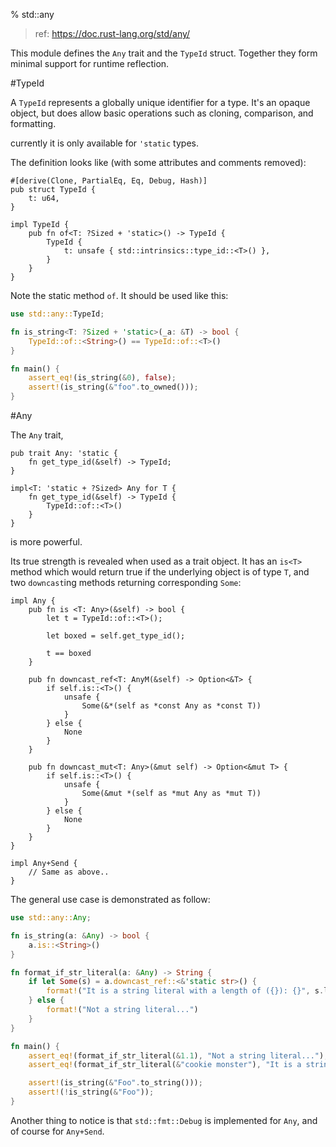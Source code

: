 % std::any

> ref: https://doc.rust-lang.org/std/any/

This module defines the `Any` trait and the `TypeId` struct. Together they form minimal support for runtime reflection.

#TypeId

A `TypeId` represents a globally unique identifier for a type. It's an opaque object, but does allow basic operations such as cloning, comparison, and formatting.

currently it is only available for `'static` types.

The definition looks like (with some attributes and comments removed):

```ignore
#[derive(Clone, PartialEq, Eq, Debug, Hash)]
pub struct TypeId {
    t: u64,
}

impl TypeId {
    pub fn of<T: ?Sized + 'static>() -> TypeId {
        TypeId {
            t: unsafe { std::intrinsics::type_id::<T>() },
        }
    }
}
```

Note the static method `of`. It should be used like this:

```rust
use std::any::TypeId;

fn is_string<T: ?Sized + 'static>(_a: &T) -> bool {
    TypeId::of::<String>() == TypeId::of::<T>()
}

fn main() {
    assert_eq!(is_string(&0), false);
    assert!(is_string(&"foo".to_owned()));
}
```

#Any

The `Any` trait,

```ignore
pub trait Any: 'static {
    fn get_type_id(&self) -> TypeId;
}

impl<T: 'static + ?Sized> Any for T {
    fn get_type_id(&self) -> TypeId {
        TypeId::of::<T>()
    }
}
```

is more powerful.

Its true strength is revealed when used as a trait object. It has an `is<T>` method which would return true if the underlying object is of type `T`, and two `downcast`ing methods returning corresponding `Some`:

```ignore
impl Any {
    pub fn is <T: Any>(&self) -> bool {
        let t = TypeId::of::<T>();

        let boxed = self.get_type_id();

        t == boxed
    }

    pub fn downcast_ref<T: AnyM(&self) -> Option<&T> {
        if self.is::<T>() {
            unsafe {
                Some(&*(self as *const Any as *const T))
            }
        } else {
            None
        }
    }

    pub fn downcast_mut<T: Any>(&mut self) -> Option<&mut T> {
        if self.is::<T>() {
            unsafe {
                Some(&mut *(self as *mut Any as *mut T))
            }
        } else {
            None
        }
    }
}

impl Any+Send {
    // Same as above..
}
```

The general use case is demonstrated as follow:

```rust
use std::any::Any;

fn is_string(a: &Any) -> bool {
    a.is::<String>()   
}

fn format_if_str_literal(a: &Any) -> String {
    if let Some(s) = a.downcast_ref::<&'static str>() {
        format!("It is a string literal with a length of ({}): {}", s.len(), s)
    } else {
        format!("Not a string literal...")
    }
}

fn main() {
    assert_eq!(format_if_str_literal(&1.1), "Not a string literal...");
    assert_eq!(format_if_str_literal(&"cookie monster"), "It is a string literal with a length of (14): cookie monster");

    assert!(is_string(&"Foo".to_string()));
    assert!(!is_string(&"Foo"));
}
```

Another thing to notice is that `std::fmt::Debug` is implemented for `Any`, and of course for `Any+Send`.